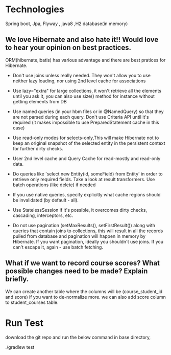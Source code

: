 # Technologies

  Spring boot, Jpa, Flyway , java8 ,H2 database(in memory)
  

  
## We love Hibernate and also hate it!! Would love to hear your opinion on best practices. 
ORM(hibernate,ibatis) has various advantage and there are best pratices for Hibernate.


* Don't use joins unless really needed. They won't allow you to use neither lazy loading, nor using 2nd level cache for associations
* Use lazy="extra" for large collections, it won't retrieve all the elements until you ask it, you can also use size() method for instance without getting elements from DB
* Use named queries (in your hbm files or in @NamedQuery) so that they are not parsed during each query. Don't use Criteria API until it's required (it makes impossible to use PreparedStatement cache in this case)
* Use read-only modes for selects-only,This will make Hibernate not to keep an original snapshot of the selected entity in the persistent context for further dirty checks.
* User 2nd level cache and Query Cache for read-mostly and read-only data.

* Do queries like 'select new Entity(id, someField) from Entity' in order to retrieve only required fields. Take a look at result transformers.
Use batch operations (like delete) if needed
* If you use native queries, specify explicitly what cache regions should be invalidated (by default - all).
* Use StatelessSession if it's possible, it overcomes dirty checks, cascading, interceptors, etc.
* Do not use pagination (setMaxResults(), setFirstResult()) along with queries that contain joins to collections, this will result in all the records pulled from database and pagination will happen in memory by Hibernate. If you want pagination, ideally you shouldn't use joins. If you can't escape it, again - use batch fetching.



## What if we want to record course scores?  What possible changes need to be made?  Explain briefly.

We can create another table where the columns will be (course_student_id and score) if you want to de-normalize more. we can also add score column to student_courses table.


# Run Test
download the git repo and run the below command in base directory,  

./gradlew test